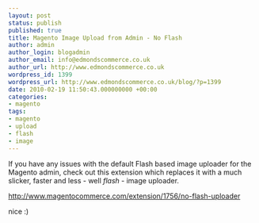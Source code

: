 ```yaml
---
layout: post
status: publish
published: true
title: Magento Image Upload from Admin - No Flash
author: admin
author_login: blogadmin
author_email: info@edmondscommerce.co.uk
author_url: http://www.edmondscommerce.co.uk
wordpress_id: 1399
wordpress_url: http://www.edmondscommerce.co.uk/blog/?p=1399
date: 2010-02-19 11:50:43.000000000 +00:00
categories:
- magento
tags:
- magento
- upload
- flash
- image
---
```

If you have any issues with the default Flash based image uploader for the Magento admin, check out this extension which replaces it with a much slicker, faster and less - well <i>flash</i> - image uploader.

<a href="http://www.magentocommerce.com/extension/1756/no-flash-uploader">http://www.magentocommerce.com/extension/1756/no-flash-uploader</a>

nice :)
